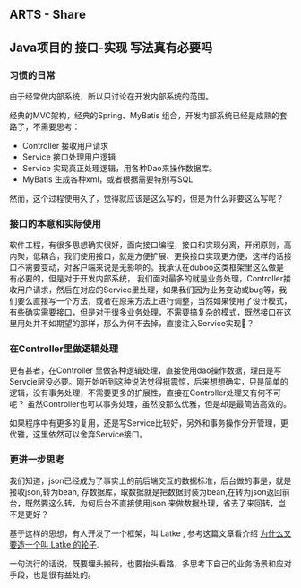 ## ARTS - Share
## Java项目的 接口-实现 写法真有必要吗

### 习惯的日常
由于经常做内部系统，所以只讨论在开发内部系统的范围。

经典的MVC架构，经典的Spring、MyBatis 组合，开发内部系统已经是成熟的套路了，不需要思考：

* Controller 接收用户请求
* Service 接口处理用户逻辑
* Service 实现真正处理逻辑，用各种Dao来操作数据库。
* MyBatis 生成各种xml，或者根据需要特别写SQL

然而，这个过程使用久了，觉得就应该是这么写的，但是为什么非要这么写呢？

### 接口的本意和实际使用

软件工程，有很多思想确实很好，面向接口编程，接口和实现分离，开闭原则，高内聚，低耦合，我们使用接口，就是方便扩展、更换接口实现更方便，这样的话接口不需要变动，对客户端来说是无影响的。我承认在duboo这类框架里这么做是有必要的，但是对于开发内部系统， 我们面对最多的就是业务处理，Controller接收用户请求，然后在对应的Service里处理，如果我们因为业务变动或bug等，我们要么直接写一个方法，或者在原来方法上进行调整，当然如果使用了设计模式，有些确实需要接口，但是对于很多业务处理，不需要搞复杂的模式，既然接口在这里用处并不如期望的那样，那么为何不去掉，直接注入Service实现？

### 在Controller里做逻辑处理
更有甚者，在Controller 里做各种逻辑处理，直接使用dao操作数据，理由是写Servcie层没必要。刚开始听到这种说法觉得挺震惊，后来想想确实，只是简单的逻辑，没有事务处理，不需要更多的扩展性，直接在Controller处理又有何不可呢？ 虽然Controller也可以事务处理，虽然没那么优雅，但是却是最简洁高效的。

如果程序中有更多的复用，还是写Service比较好，另外和事务操作分开管理，更优雅，这里依然可以舍弃Service接口。

### 更进一步思考

我们知道，json已经成为了事实上的前后端交互的数据标准，后台做的事是，就是接收json,转为bean, 存数据库，取数据就是把数据封装为bean,在转为json返回前台，既然要这么转，为何后台不直接使用json 来做数据处理，省去了来回转，岂不是更好？

基于这样的思想，有人开发了一个框架，叫 Latke , 参考这篇文章看介绍 [ 为什么又要造一个叫 Latke 的轮子](https://hacpai.com/article/1403847528022).

一句流行的话说，既要埋头搬砖，也要抬头看路，多思考下自己的业务场景和应对手段，也是很有益处的。